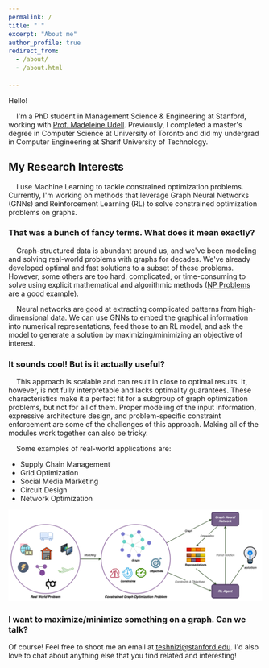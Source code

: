 ```yaml
---
permalink: /
title: " "
excerpt: "About me"
author_profile: true
redirect_from: 
  - /about/
  - /about.html

---
```



Hello!

    I'm a PhD student in Management Science & Engineering at Stanford, working with [Prof. Madeleine Udell](https://people.orie.cornell.edu/mru8/). Previously, I completed a master's degree in Computer Science at University of Toronto and did my undergrad in Computer Engineering at Sharif University of Technology.

<h2>My Research Interests</h2>
 
    I use Machine Learning to tackle constrained optimization problems. Currently, I'm working on methods that leverage Graph Neural Networks (GNNs) and Reinforcement Learning (RL) to solve constrained optimization problems on graphs.

<h3> That was a bunch of fancy terms. What does it mean exactly? </h3>

    Graph-structured data is abundant around us, and we've been modeling and solving real-world problems with graphs for decades. We've already developed optimal and fast solutions to a subset of these problems. However, some others are too hard, complicated, or time-consuming to solve using explicit mathematical and algorithmic methods ([NP Problems](https://www.britannica.com/science/NP-complete-problem) are a good example).

    Neural networks are good at extracting complicated patterns from high-dimensional data. We can use GNNs to embed the graphical information into numerical representations, feed those to an RL model, and ask the model to generate a solution by maximizing/minimizing an objective of interest. 

<h3>It sounds cool! But is it actually useful?</h3>

    This approach is scalable and can result in close to optimal results. It, however, is not fully interpretable and lacks optimality guarantees. These characteristics make it a perfect fit for a subgroup of graph optimization problems, but not for all of them. Proper modeling of the input information, expressive architecture design, and problem-specific constraint enforcement are some of the challenges of this approach. Making all of the modules work together can also be tricky.

    Some examples of real-world applications are:
* Supply Chain Management
* Grid Optimization
* Social Media Marketing
* Circuit Design
* Network Optimization 
    
![Graph Learning and Reinforcement Learning for Constrained Combinatorial Optimization](../images/GNN_RL_for_CO.png)

<h3>I want to maximize/minimize something on a graph. Can we talk?</h3>

Of course! Feel free to shoot me an email at [teshnizi@stanford.edu](mailto:teshnizi@stanford.edu). I'd also love to chat about anything else that you find related and interesting!

